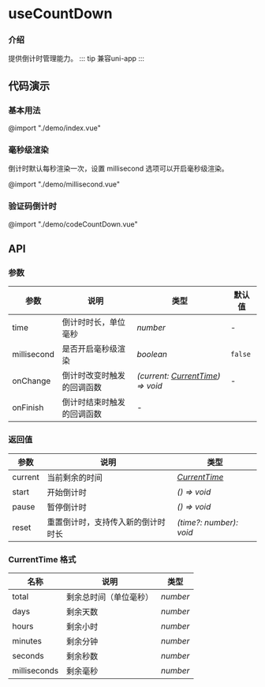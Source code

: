 # useCountDown

### 介绍
提供倒计时管理能力。
::: tip
兼容uni-app
:::

## 代码演示

### 基本用法
@import "./demo/index.vue"

### 毫秒级渲染

倒计时默认每秒渲染一次，设置 millisecond 选项可以开启毫秒级渲染。

@import "./demo/millisecond.vue"

### 验证码倒计时
@import "./demo/codeCountDown.vue"

## API

### 参数

| 参数 | 说明 | 类型                                    | 默认值 |
| --- | --- |---------------------------------------| --- |
| time | 倒计时时长，单位毫秒 | _number_                              | - |
| millisecond | 是否开启毫秒级渲染 | _boolean_                             | `false` |
| onChange | 倒计时改变时触发的回调函数 | _(current: [CurrentTime](#currenttime-格式)) => void_ | - |
| onFinish | 倒计时结束时触发的回调函数 | -                                     |

### 返回值

| 参数    | 说明                               | 类型                    |
| ------- | ---------------------------------- | ----------------------- |
| current | 当前剩余的时间                     | _[CurrentTime](#currenttime-格式)_           |
| start   | 开始倒计时                         | _() => void_            |
| pause   | 暂停倒计时                         | _() => void_            |
| reset   | 重置倒计时，支持传入新的倒计时时长 | _(time?: number): void_ |

### CurrentTime 格式

| 名称         | 说明                   | 类型     |
| ------------ | ---------------------- | -------- |
| total        | 剩余总时间（单位毫秒） | _number_ |
| days         | 剩余天数               | _number_ |
| hours        | 剩余小时               | _number_ |
| minutes      | 剩余分钟               | _number_ |
| seconds      | 剩余秒数               | _number_ |
| milliseconds | 剩余毫秒               | _number_ |
